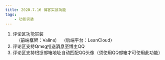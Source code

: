 ```yaml
---
title: 2020.7.16 博客实装功能
tags:
    - 功能实装
---
```


1. 评论区功能实装  
&nbsp;&nbsp;&nbsp;&nbsp;&nbsp;(前端框架：Valine)
&nbsp;&nbsp;&nbsp;&nbsp;&nbsp;(后端平台：LeanCloud）
1. 评论区支持Qmsg推送消息至博主QQ
1. 评论区支持根据邮箱地址自动匹配QQ头像（须使用QQ邮箱才可使用此功能）




